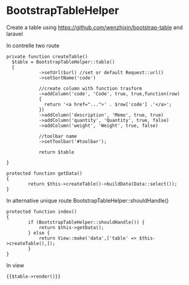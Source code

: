 # BootstrapTableHelper

Create a table using https://github.com/wenzhixin/bootstrap-table and laravel 

In contrelle two route
```
private function createTable()
  $table = BootstrapTableHelper::table()
  {
            ->setUrl($url) //set or default Request::url()
            ->setSortName('code')
            
            //create column with function trasform
            ->addColumn('code', 'Code', true, true,function(row)
            {
              return '<a href="...">' . $row['code'] .'</a>';
            })
            ->addColumn('description', 'Memo', true, true)
            ->addColumn('quantity', 'Quantity', true, false)
            ->addColumn('weight', 'Weight', true, false)
            
            //toolbar name
            ->setToolbar('#toolbar');
            
            return $table
            
}

protected function getData()
{
        return $this->createTable()->buildData(Data::select());
}
```

In alternative unique route BootstrapTableHelper::shouldHandle()
```
protected function index()
{
        if (BootstrapTableHelper::shouldHandle()) {
            return $this->getData();
        } else {
            return View::make('data',['table' => $this->createTable(),]);
        }
}
```

In view 

```
{{$table->render()}}
```


